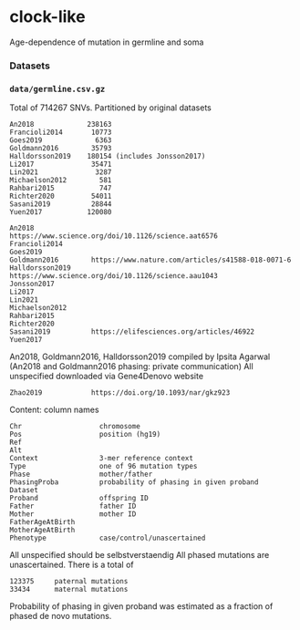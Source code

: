 # clock-like
Age-dependence of mutation in germline and soma  


### Datasets

### ```data/germline.csv.gz```

Total of 714267 SNVs. Partitioned by original datasets

```
An2018             238163
Francioli2014       10773
Goes2019             6363
Goldmann2016        35793
Halldorsson2019    180154 (includes Jonsson2017)
Li2017              35471
Lin2021              3287
Michaelson2012        581
Rahbari2015           747
Richter2020         54011
Sasani2019          28844
Yuen2017           120080
```

```
An2018              https://www.science.org/doi/10.1126/science.aat6576
Francioli2014        
Goes2019              
Goldmann2016        https://www.nature.com/articles/s41588-018-0071-6 
Halldorsson2019     https://www.science.org/doi/10.1126/science.aau1043
Jonsson2017				  
Li2017              
Lin2021              
Michaelson2012        
Rahbari2015           
Richter2020         
Sasani2019          https://elifesciences.org/articles/46922
Yuen2017           
```

An2018, Goldmann2016, Halldorsson2019 compiled by Ipsita Agarwal (An2018 and Goldmann2016 phasing: private communication)
All unspecified downloaded via Gene4Denovo website

```
Zhao2019            https://doi.org/10.1093/nar/gkz923
```

Content: column names

```
Chr                   chromosome
Pos                   position (hg19)
Ref       
Alt				
Context               3-mer reference context
Type                  one of 96 mutation types
Phase                 mother/father
PhasingProba          probability of phasing in given proband 
Dataset							  
Proband               offspring ID
Father                father ID
Mother                mother ID
FatherAgeAtBirth	    
MotherAgeAtBirth
Phenotype             case/control/unascertained 
```

All unspecified should be selbstverstaendig 
All phased mutations are unascertained. There is a total of 

```
123375     paternal mutations
33434 	   maternal mutations
```

Probability of phasing in given proband was estimated as a fraction of phased de novo mutations.


